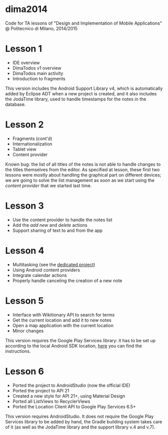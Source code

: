 dima2014
========

Code for TA lessons of "Design and Implementation of Mobile Applications" @ Politecnico di Milano, 2014/2015

# Lesson 1
* IDE overview
* DimaTodos v1 overview
* DimaTodos main activity
* Introduction to fragments

This version includes the Android Support Library v4, which is automatically added by Eclipse ADT when a new project is created, and it also includes the JodaTime library, used to handle timestamps for the notes in the database.

# Lesson 2
* Fragments (cont'd)
* Internationalization
* Tablet view
* Content provider

Known bug: the list of all titles of the notes is not able to handle changes to the titles themselves from the editor. As specified at lesson, these first two lessons were mostly about handling the graphical part on different devices; we are going to solve the list management as soon as we start using the *content provider* that we started last time.

# Lesson 3
* Use the content provider to handle the notes list
* Add the *add new* and *delete* actions
* Support sharing of text to and from the app

# Lesson 4
* Multitasking (see the [dedicated project](https://github.com/sivieri/BlockingTests))
* Using Android content providers
* Integrate calendar actions
* Properly handle canceling the creation of a new note

# Lesson 5
* Interface with Wikitionary API to search for terms
* Get the current location and add it to new notes
* Open a map application with the current location
* Minor changes

This version requires the Google Play Services library: it has to be set up according to the local Android SDK location, [here](http://developer.android.com/google/play-services/setup.html) you can find the instructions.

# Lesson 6
* Ported the project to AndroidStudio (now the official IDE)
* Ported the project to API 21
* Created a new style for API 21+, using Material Design
* Ported all ListViews to RecyclerViews
* Ported the Location Client API to Google Play Services 6.5+

This version requires AndroidStudio. It does not require the Google Play Services library to be added by hand, the Gradle building system takes care of it (as well as the JodaTime library and the support library v.4 and v.7).
